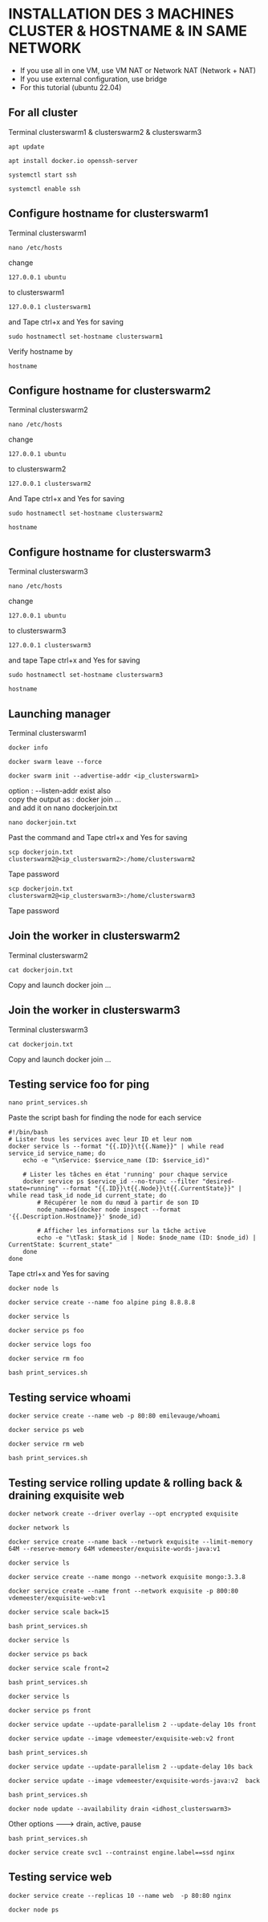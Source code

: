 # INSTALLATION DES 3 MACHINES CLUSTER & HOSTNAME & IN SAME NETWORK 
* If you use all in one VM, use VM NAT or Network NAT (Network + NAT)
* If you use external configuration, use bridge
* For this tutorial (ubuntu 22.04)
## For all cluster
Terminal clusterswarm1 & clusterswarm2 & clusterswarm3
```
apt update 
```
```
apt install docker.io openssh-server
```
```
systemctl start ssh
```
```
systemctl enable ssh
```
## Configure hostname for clusterswarm1
Terminal clusterswarm1
```
nano /etc/hosts
```
change 
```
127.0.0.1 ubuntu
```
to clusterswarm1
```
127.0.0.1 clusterswarm1
```
and Tape ctrl+x and Yes for saving
```
sudo hostnamectl set-hostname clusterswarm1
```
Verify hostname by 
```
hostname
```

## Configure hostname for clusterswarm2
Terminal clusterswarm2
```
nano /etc/hosts
```
change 
```
127.0.0.1 ubuntu
```
to clusterswarm2
```
127.0.0.1 clusterswarm2
```
And Tape ctrl+x and Yes for saving
```
sudo hostnamectl set-hostname clusterswarm2
```
```
hostname
```

## Configure hostname for clusterswarm3
Terminal clusterswarm3
```
nano /etc/hosts
```
change 
```
127.0.0.1 ubuntu
```
to clusterswarm3
```
127.0.0.1 clusterswarm3
```
and tape Tape ctrl+x and Yes for saving
```
sudo hostnamectl set-hostname clusterswarm3
```
```
hostname
```

## Launching manager
Terminal clusterswarm1
```
docker info
```
```
docker swarm leave --force
```
```
docker swarm init --advertise-addr <ip_clusterswarm1>
```
option : --listen-addr exist also </br>
copy the output as : docker join ... </br>
and add it on nano dockerjoin.txt
```
nano dockerjoin.txt
```
Past the command and Tape ctrl+x and Yes for saving
```
scp dockerjoin.txt clusterswarm2@<ip_clusterswarm2>:/home/clusterswarm2
```
Tape password
```
scp dockerjoin.txt clusterswarm2@<ip_clusterswarm3>:/home/clusterswarm3
```
Tape password
## Join the worker in clusterswarm2
Terminal clusterswarm2
```
cat dockerjoin.txt
```
Copy and launch docker join ...
## Join the worker in clusterswarm3
Terminal clusterswarm3
```
cat dockerjoin.txt
```
Copy and launch docker join ...
## Testing service foo for ping
```
nano print_services.sh
```
Paste the script bash for finding the node for each service 
```
#!/bin/bash
# Lister tous les services avec leur ID et leur nom
docker service ls --format "{{.ID}}\t{{.Name}}" | while read service_id service_name; do
    echo -e "\nService: $service_name (ID: $service_id)"
    
    # Lister les tâches en état 'running' pour chaque service
    docker service ps $service_id --no-trunc --filter "desired-state=running" --format "{{.ID}}\t{{.Node}}\t{{.CurrentState}}" | while read task_id node_id current_state; do
        # Récupérer le nom du nœud à partir de son ID
        node_name=$(docker node inspect --format '{{.Description.Hostname}}' $node_id)
        
        # Afficher les informations sur la tâche active
        echo -e "\tTask: $task_id | Node: $node_name (ID: $node_id) | CurrentState: $current_state"
    done
done
```
Tape ctrl+x and Yes for saving
```
docker node ls
```
```
docker service create --name foo alpine ping 8.8.8.8
```
```
docker service ls 
```
```
docker service ps foo
```
```
docker service logs foo
```
```
docker service rm foo
```
```
bash print_services.sh
```
## Testing service whoami
```
docker service create --name web -p 80:80 emilevauge/whoami
```
```
docker service ps web
 ```
```
docker service rm web
```
```
bash print_services.sh
```
## Testing service rolling update & rolling back & draining exquisite web

```
docker network create --driver overlay --opt encrypted exquisite
```
```
docker network ls
```
```
docker service create --name back --network exquisite --limit-memory 64M --reserve-memory 64M vdemeester/exquisite-words-java:v1
```
```
docker service ls
```
```
docker service create --name mongo --network exquisite mongo:3.3.8
```
```
docker service create --name front --network exquisite -p 800:80 vdemeester/exquisite-web:v1
```
```
docker service scale back=15
```
```
bash print_services.sh
```
```
docker service ls
```
```
docker service ps back
```
```
docker service scale front=2
```
```
bash print_services.sh
```
```
docker service ls
```
```
docker service ps front
```
```
docker service update --update-parallelism 2 --update-delay 10s front
```
```
docker service update --image vdemeester/exquisite-web:v2 front
```
```
bash print_services.sh
```
```
docker service update --update-parallelism 2 --update-delay 10s back
```
```
docker service update --image vdemeester/exquisite-words-java:v2  back
```
```
bash print_services.sh
```
```
docker node update --availability drain <idhost_clusterswarm3>
```
Other options ---> drain, active, pause
```
bash print_services.sh
```

```
docker service create svc1 --contrainst engine.label==ssd nginx
```
## Testing service web
```
docker service create --replicas 10 --name web  -p 80:80 nginx
```
```
docker node ps 
```



